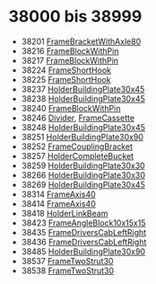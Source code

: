 # 38000 bis 38999
- 38201 [FrameBracketWithAxle80](Elements/FrameBracketWithAxle80.md)
- 38216 [FrameBlockWithPin](Elements/FrameBlockWithPin.md)
- 38217 [FrameBlockWithPin](Elements/FrameBlockWithPin.md)
- 38224 [FrameShortHook](Elements/FrameShortHook.md)
- 38225 [FrameShortHook](Elements/FrameShortHook.md)
- 38237 [HolderBuildingPlate30x45](Elements/HolderBuildingPlate30x45.md)
- 38238 [HolderBuildingPlate30x45](Elements/HolderBuildingPlate30x45.md)
- 38240 [FrameBlockWithPin](Elements/FrameBlockWithPin.md)
- 38246 [Divider](ModelBase/Divider.md), [FrameCassette](Elements/FrameCassette.md)
- 38248 [HolderBuildingPlate30x45](Elements/HolderBuildingPlate30x45.md)
- 38251 [HolderBuildingPlate30x90](Elements/HolderBuildingPlate30x90.md)
- 38252 [FrameCouplingBracket](Elements/FrameCouplingBracket.md)
- 38257 [HolderCompleteBucket](Elements/HolderCompleteBucket.md)
- 38259 [HolderBuildingPlate30x30](Elements/HolderBuildingPlate30x30.md)
- 38266 [HolderBuildingPlate30x30](Elements/HolderBuildingPlate30x30.md)
- 38269 [HolderBuildingPlate30x45](Elements/HolderBuildingPlate30x45.md)
- 38314 [FrameAxis40](Elements/FrameAxis40.md)
- 38414 [FrameAxis40](Elements/FrameAxis40.md)
- 38418 [HolderLinkBeam](Elements/HolderLinkBeam.md)
- 38423 [FrameAngleBlock10x15x15](Elements/FrameAngleBlock10x15x15.md)
- 38435 [FrameDriversCabLeftRight](Elements/FrameDriversCabLeftRight.md)
- 38436 [FrameDriversCabLeftRight](Elements/FrameDriversCabLeftRight.md)
- 38485 [HolderBuildingPlate30x90](Elements/HolderBuildingPlate30x90.md)
- 38537 [FrameTwoStrut30](Elements/FrameTwoStrut30.md)
- 38538 [FrameTwoStrut30](Elements/FrameTwoStrut30.md)